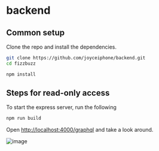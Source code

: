 # backend
## Common setup

Clone the repo and install the dependencies.

```bash
git clone https://github.com/joyceiphone/backend.git
cd fizzbuzz
```

```bash
npm install
```

## Steps for read-only access

To start the express server, run the following

```bash
npm run build
```

Open [http://localhost:4000/graphql](http://localhost:3000/graphql) and take a look around.

![image](graphql.png)

